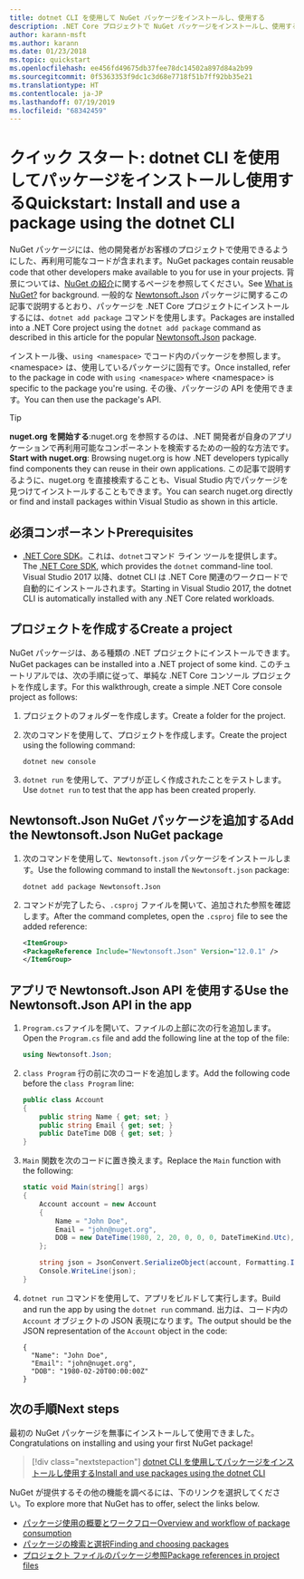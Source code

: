 ```yaml
---
title: dotnet CLI を使用して NuGet パッケージをインストールし、使用する
description: .NET Core プロジェクトで NuGet パッケージをインストールし、使用するプロセスを説明したチュートリアル。
author: karann-msft
ms.author: karann
ms.date: 01/23/2018
ms.topic: quickstart
ms.openlocfilehash: ee456fd49675db37fee78dc14502a897d84a2b99
ms.sourcegitcommit: 0f5363353f9dc1c3d68e7718f51b7ff92bb35e21
ms.translationtype: HT
ms.contentlocale: ja-JP
ms.lasthandoff: 07/19/2019
ms.locfileid: "68342459"
---
```

# <a name="quickstart-install-and-use-a-package-using-the-dotnet-cli"></a><span data-ttu-id="4363d-103">クイック スタート: dotnet CLI を使用してパッケージをインストールし使用する</span><span class="sxs-lookup"><span data-stu-id="4363d-103">Quickstart: Install and use a package using the dotnet CLI</span></span>

<span data-ttu-id="4363d-104">NuGet パッケージには、他の開発者がお客様のプロジェクトで使用できるようにした、再利用可能なコードが含まれます。</span><span class="sxs-lookup"><span data-stu-id="4363d-104">NuGet packages contain reusable code that other developers make available to you for use in your projects.</span></span> <span data-ttu-id="4363d-105">背景については、[NuGet の紹介](../What-is-NuGet.md)に関するページを参照してください。</span><span class="sxs-lookup"><span data-stu-id="4363d-105">See [What is NuGet?](../What-is-NuGet.md) for background.</span></span> <span data-ttu-id="4363d-106">一般的な [Newtonsoft.Json](https://www.nuget.org/packages/Newtonsoft.Json/) パッケージに関するこの記事で説明するとおり、パッケージを .NET Core プロジェクトにインストールするには、`dotnet add package` コマンドを使用します。</span><span class="sxs-lookup"><span data-stu-id="4363d-106">Packages are installed into a .NET Core project using the `dotnet add package` command as described in this article for the popular [Newtonsoft.Json](https://www.nuget.org/packages/Newtonsoft.Json/) package.</span></span>

<span data-ttu-id="4363d-107">インストール後、`using <namespace>` でコード内のパッケージを参照します。\<namespace\> は、使用しているパッケージに固有です。</span><span class="sxs-lookup"><span data-stu-id="4363d-107">Once installed, refer to the package in code with `using <namespace>` where \<namespace\> is specific to the package you're using.</span></span> <span data-ttu-id="4363d-108">その後、パッケージの API を使用できます。</span><span class="sxs-lookup"><span data-stu-id="4363d-108">You can then use the package's API.</span></span>

> [!Tip]
> <span data-ttu-id="4363d-109">**nuget.org を開始する**:nuget.org を参照するのは、.NET 開発者が自身のアプリケーションで再利用可能なコンポーネントを検索するための一般的な方法です。</span><span class="sxs-lookup"><span data-stu-id="4363d-109">**Start with nuget.org**: Browsing nuget.org is how .NET developers typically find components they can reuse in their own applications.</span></span> <span data-ttu-id="4363d-110">この記事で説明するように、nuget.org を直接検索することも、Visual Studio 内でパッケージを見つけてインストールすることもできます。</span><span class="sxs-lookup"><span data-stu-id="4363d-110">You can search nuget.org directly or find and install packages within Visual Studio as shown in this article.</span></span>

## <a name="prerequisites"></a><span data-ttu-id="4363d-111">必須コンポーネント</span><span class="sxs-lookup"><span data-stu-id="4363d-111">Prerequisites</span></span>

- <span data-ttu-id="4363d-112">[.NET Core SDK](https://www.microsoft.com/net/download/)。これは、`dotnet`コマンド ライン ツールを提供します。</span><span class="sxs-lookup"><span data-stu-id="4363d-112">The [.NET Core SDK](https://www.microsoft.com/net/download/), which provides the `dotnet` command-line tool.</span></span> <span data-ttu-id="4363d-113">Visual Studio 2017 以降、dotnet CLI は .NET Core 関連のワークロードで自動的にインストールされます。</span><span class="sxs-lookup"><span data-stu-id="4363d-113">Starting in Visual Studio 2017, the dotnet CLI is automatically installed with any .NET Core related workloads.</span></span>

## <a name="create-a-project"></a><span data-ttu-id="4363d-114">プロジェクトを作成する</span><span class="sxs-lookup"><span data-stu-id="4363d-114">Create a project</span></span>

<span data-ttu-id="4363d-115">NuGet パッケージは、ある種類の .NET プロジェクトにインストールできます。</span><span class="sxs-lookup"><span data-stu-id="4363d-115">NuGet packages can be installed into a .NET project of some kind.</span></span> <span data-ttu-id="4363d-116">このチュートリアルでは、次の手順に従って、単純な .NET Core コンソール プロジェクトを作成します。</span><span class="sxs-lookup"><span data-stu-id="4363d-116">For this walkthrough, create a simple .NET Core console project as follows:</span></span>

1. <span data-ttu-id="4363d-117">プロジェクトのフォルダーを作成します。</span><span class="sxs-lookup"><span data-stu-id="4363d-117">Create a folder for the project.</span></span>

1. <span data-ttu-id="4363d-118">次のコマンドを使用して、プロジェクトを作成します。</span><span class="sxs-lookup"><span data-stu-id="4363d-118">Create the project using the following command:</span></span>

    ```cli
    dotnet new console
    ```

1. <span data-ttu-id="4363d-119">`dotnet run` を使用して、アプリが正しく作成されたことをテストします。</span><span class="sxs-lookup"><span data-stu-id="4363d-119">Use `dotnet run` to test that the app has been created properly.</span></span>

## <a name="add-the-newtonsoftjson-nuget-package"></a><span data-ttu-id="4363d-120">Newtonsoft.Json NuGet パッケージを追加する</span><span class="sxs-lookup"><span data-stu-id="4363d-120">Add the Newtonsoft.Json NuGet package</span></span>

1. <span data-ttu-id="4363d-121">次のコマンドを使用して、`Newtonsoft.json` パッケージをインストールします。</span><span class="sxs-lookup"><span data-stu-id="4363d-121">Use the following command to install the `Newtonsoft.json` package:</span></span>

    ```cli
    dotnet add package Newtonsoft.Json
    ```

2. <span data-ttu-id="4363d-122">コマンドが完了したら、`.csproj` ファイルを開いて、追加された参照を確認します。</span><span class="sxs-lookup"><span data-stu-id="4363d-122">After the command completes, open the `.csproj` file to see the added reference:</span></span>

    ```xml
   <ItemGroup>
    <PackageReference Include="Newtonsoft.Json" Version="12.0.1" />
   </ItemGroup>
    ```

## <a name="use-the-newtonsoftjson-api-in-the-app"></a><span data-ttu-id="4363d-123">アプリで Newtonsoft.Json API を使用する</span><span class="sxs-lookup"><span data-stu-id="4363d-123">Use the Newtonsoft.Json API in the app</span></span>

1. <span data-ttu-id="4363d-124">`Program.cs`ファイルを開いて、ファイルの上部に次の行を追加します。</span><span class="sxs-lookup"><span data-stu-id="4363d-124">Open the `Program.cs` file and add the following line at the top of the file:</span></span>

    ```cs
    using Newtonsoft.Json;
    ```

1. <span data-ttu-id="4363d-125">`class Program` 行の前に次のコードを追加します。</span><span class="sxs-lookup"><span data-stu-id="4363d-125">Add the following code before the `class Program` line:</span></span>

    ```cs
    public class Account
    {
        public string Name { get; set; }
        public string Email { get; set; }
        public DateTime DOB { get; set; }
    }
    ```

1. <span data-ttu-id="4363d-126">`Main` 関数を次のコードに置き換えます。</span><span class="sxs-lookup"><span data-stu-id="4363d-126">Replace the `Main` function with the following:</span></span>

    ```cs
    static void Main(string[] args)
    {
        Account account = new Account
        {
            Name = "John Doe",
            Email = "john@nuget.org",
            DOB = new DateTime(1980, 2, 20, 0, 0, 0, DateTimeKind.Utc),
        };

        string json = JsonConvert.SerializeObject(account, Formatting.Indented);
        Console.WriteLine(json);
    }
    ```

1. <span data-ttu-id="4363d-127">`dotnet run` コマンドを使用して、アプリをビルドして実行します。</span><span class="sxs-lookup"><span data-stu-id="4363d-127">Build and run the app by using the `dotnet run` command.</span></span> <span data-ttu-id="4363d-128">出力は、コード内の `Account` オブジェクトの JSON 表現になります。</span><span class="sxs-lookup"><span data-stu-id="4363d-128">The output should be the JSON representation of the `Account` object in the code:</span></span>

    ```output
    {
      "Name": "John Doe",
      "Email": "john@nuget.org",
      "DOB": "1980-02-20T00:00:00Z"
    }
    ```

## <a name="next-steps"></a><span data-ttu-id="4363d-129">次の手順</span><span class="sxs-lookup"><span data-stu-id="4363d-129">Next steps</span></span>

<span data-ttu-id="4363d-130">最初の NuGet パッケージを無事にインストールして使用できました。</span><span class="sxs-lookup"><span data-stu-id="4363d-130">Congratulations on installing and using your first NuGet package!</span></span>

> [!div class="nextstepaction"]
> [<span data-ttu-id="4363d-131">dotnet CLI を使用してパッケージをインストールし使用する</span><span class="sxs-lookup"><span data-stu-id="4363d-131">Install and use packages using the dotnet CLI</span></span>](../consume-packages/install-use-packages-dotnet-cli.md)

<span data-ttu-id="4363d-132">NuGet が提供するその他の機能を調べるには、下のリンクを選択してください。</span><span class="sxs-lookup"><span data-stu-id="4363d-132">To explore more that NuGet has to offer, select the links below.</span></span>

- [<span data-ttu-id="4363d-133">パッケージ使用の概要とワークフロー</span><span class="sxs-lookup"><span data-stu-id="4363d-133">Overview and workflow of package consumption</span></span>](../consume-packages/overview-and-workflow.md)
- [<span data-ttu-id="4363d-134">パッケージの検索と選択</span><span class="sxs-lookup"><span data-stu-id="4363d-134">Finding and choosing packages</span></span>](../consume-packages/finding-and-choosing-packages.md)
- [<span data-ttu-id="4363d-135">プロジェクト ファイルのパッケージ参照</span><span class="sxs-lookup"><span data-stu-id="4363d-135">Package references in project files</span></span>](../consume-packages/package-references-in-project-files.md)
